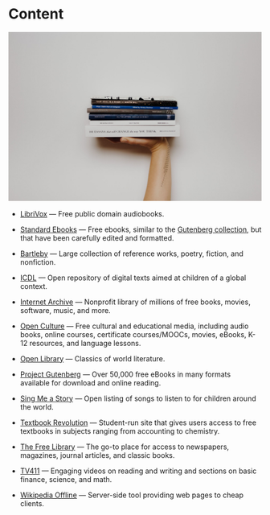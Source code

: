# Content

![content](../images/content.jpg)

- [LibriVox](https://librivox.org) — Free public domain audiobooks.

- [Standard Ebooks](https://standardebooks.org) — Free ebooks, similar to the [Gutenberg collection](http://www.gutenberg.org), but that have been carefully edited and formatted.

- [Bartleby](https://bartleby.com) — Large collection of reference works, poetry, fiction, and nonfiction.

- [ICDL](http://en.childrenslibrary.org) — Open repository of digital texts aimed at children of a global context.

- [Internet Archive](https://archive.org) — Nonprofit library of millions of free books, movies, software, music, and more.

- [Open Culture](https://openculture.com) — Free cultural and educational media, including audio books, online courses, certificate courses/MOOCs, movies, eBooks, K-12 resources, and language lessons.

- [Open Library](https://openlibrary.org) — Classics of world literature.

- [Project Gutenberg](https://gutenberg.org) — Over 50,000 free eBooks in many formats available for download and online reading.

- [Sing Me a Story](https://singmeastory.org) — Open listing of songs to listen to for children around the world.

- [Textbook Revolution](http://textbookrevolution.org) — Student-run site that gives users access to free textbooks in subjects ranging from accounting to chemistry.

- [The Free Library](https://thefreelibrary.com) — The go-to place for access to newspapers, magazines, journal articles, and classic books.

- [TV411](http://tv411.org) — Engaging videos on reading and writing and sections on basic finance, science, and math.

- [Wikipedia Offline](https://akhenakh.github.io/gozim) — Server-side tool providing web pages to cheap clients.
